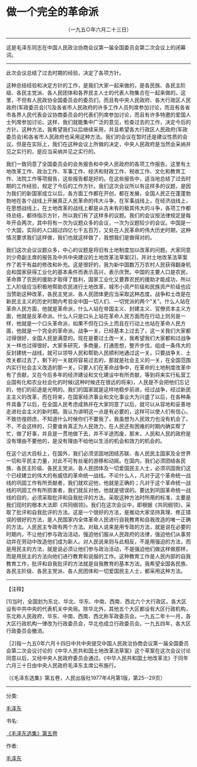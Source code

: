 # 做一个完全的革命派
<center class="auther">（一九五○年六月二十三日）</center>&#13;


---

这是毛泽东同志在中国人民政治协商会议第一届全国委员会第二次会议上的闭幕词。
---


此次会议总结了过去时期的经验，决定了各项方针。
 
这种总结经验和决定方针的工作，是我们大家一起来做的，是各民族、各民主阶级、各民主党派、各人民团体和各界民主人士的代表人物集合在一起来做的。这里，不但有人民政协全国委员会的委员们，而且有中央人民政府、各大行政区人民政府(军政委员会)[1]及各省市人民政府的许多工作人员列席参加讨论，而且有各省市各界人民代表会议协商委员会的代表们列席参加讨论，而且有许多特邀的爱国人士列席参加讨论。这样，我们就能集中广泛的意见，检查过去的工作，决定今后的方针。这种方法，我希望我们以后继续采用，并且希望各大行政区人民政府(军政委员会)和各省市人民政府也采用这种方法。我们的会议在暂时还是建议性质的会议。但是在实际上，我们在这种会议上所做的决定，中央人民政府是当然会采纳并见之实行的，是应当采纳并见之实行的。
 
我们一致同意了全国委员会的会务报告和中央人民政府的各项工作报告。这里有土地改革工作、政治工作、军事工作、经济和财政工作、税收工作、文化和教育工作、法院工作等项报告，这些报告都是好的。在这些报告中，适当地总结了过去时期的工作经验，规定了今后的工作方针。我们这次会议所以有这样多的议题，是因为我们的新国家成立以后，各方面工作都在开创，都在发展，全国人民正在蓬蓬勃勃地在各个战线上开展真正人民革命的伟大斗争，在军事战线上，在经济战线上，在思想战线上，在土地改革的战线上都是从古未有的极其伟大的斗争，各项工作都待总结，都待指示方针，所以我们有了这样多的议题。我们的会议按法律规定是每年开会两次，其中将有一次为议题众多的会议，一次为议题较少的会议。中国是一个大国，实际的人口超过四亿七千五百万，又处在人民革命的伟大历史时期，这种情况要求我们这样做，我们也就这样做了，我想我们是做得对的。
 
我们这次会议议题众多，中心的议题是将旧有土地制度加以改革的问题。大家同意刘少奇副主席的报告及中共中央建议的土地改革法草案[2]，并对土地改革法草案作了若干有益的修改和补充。这是很好的，我为新中国数万万农村人民获得翻身机会和国家获得工业化的基本条件而表示高兴，表示庆贺。中国的主要人口是农民，革命靠了农民的援助才取得了胜利，国家工业化又要靠农民的援助才能成功，所以工人阶级应当积极地帮助农民进行土地改革，城市小资产阶级和民族资产阶级也应当赞助这种改革，各民主党派、各人民团体更应当采取这种态度。战争和土改是在新民主主义的历史时期内考验全中国一切人们、一切党派的两个“关”。什么人站在革命人民方面，他就是革命派，什么人站在帝国主义、封建主义、官僚资本主义方面，他就是反革命派。什么人只是口头上站在革命人民方面而在行动上则另是一样，他就是一个口头革命派，如果不但在口头上而且在行动上也站在革命人民方面，他就是一个完全的革命派。战争一关，已经基本上过去了，这一关我们大家都过得很好，全国人民是满意的。现在是要过土改一关，我希望我们大家都和过战争关一样也过得很好。大家多研究，多商量，打通思想，整齐步伐，组成一条伟大的反封建统一战线，就可以领导人民和帮助人民顺利地通过这一关。只要战争关、土改关都过去了，剩下的一关就将容易过去的，那就是社会主义的一关，在全国范围内实行社会主义改造的那一关。只要人们在革命战争中，在革命的土地制度改革中有了贡献，又在今后多年的经济建设和文化建设中有所贡献，等到将来实行私营工业国有化和农业社会化的时候(这种时候还在很远的将来)，人民是不会把他们忘记的，他们的前途是光明的。我们的国家就是这样地稳步前进，经过战争，经过新民主主义的改革，而在将来，在国家经济事业和文化事业大为兴盛了以后，在各种条件具备了以后，在全国人民考虑成熟并在大家同意了以后，就可以从容地和妥善地走进社会主义的新时期。我认为讲明这一点是有必要的，这样可以使人们有信心，不致彷徨顾虑，不知道什么时候你们不要我了，我虽想为人民效力也没有机会了。不，不会这样的，只要谁肯真正为人民效力，在人民还有困难的时期内确实帮了忙，做了好事，并且是一贯地做下去，并不半途而废，那末，人民和人民的政府是没有理由不要他的，是没有理由不给他以生活的机会和效力的机会的。
 
在这个远大目标上，在国外，我们必须坚固地团结苏联、各人民民主国家及全世界一切和平民主力量，对此不可有丝毫的游移和动摇。在国内，我们必须团结各民族、各民主阶级、各民主党派、各人民团体及一切爱国民主人士，必须巩固我们这个已经建立的伟大的有威信的革命统一战线。不论什么人，凡对于这个革命统一战线的巩固工作有所贡献者，我们就欢迎他，他就是正确的；凡对于这个革命统一战线的巩固工作有所损害者，我们就反对他，他就是错误的。要达到巩固革命统一战线的目的，必须采取批评和自我批评的方法。采取这种方法时所用的标准，主要是我们现时的根本大法即《共同纲领》。我们在这次会议中，即根据《共同纲领》，采取了批评和自我批评的方法。这是一个很好的方法，是推动大家坚持真理、修正错误的很好的方法，是人民国家内全体革命人民进行自我教育和自我改造的唯一正确的方法。人民民主专政有两个方法。对敌人说来是用专政的方法，就是说在必要的时期内，不让他们参与政治活动，强迫他们服从人民政府的法律，强迫他们从事劳动并在劳动中改造他们成为新人。对人民说来则与此相反，不是用强迫的方法，而是用民主的方法，就是说必须让他们参与政治活动，不是强迫他们做这样做那样，而是用民主的方法向他们进行教育和说服的工作。这种教育工作是人民内部的自我教育工作，批评和自我批评的方法就是自我教育的基本方法。我希望全国各民族、各民主阶级、各民主党派、各人民团体和一切爱国民主人士，都采用这种方法。
 

---


【注释】
 
[1]当时，全国划为东北、华北、华东、中南、西南、西北六个大行政区。各大区设有中共中央的代表机关中央局。除华北外，其他五个大区都设有大区行政机构，东北称人民政府，华东、中南、西南、西北称军政委员会。一九五二年十一月，各大区行政机构一律改为行政委员会，华北也成立行政委员会。一九五四年，各大区行政委员会撤消。
 
［2]指一九五0年六月十四日中共中央提交中国人民政治协商会议第一届全国委员会第二次会议讨论的《中华人民共和国土地改革法草案》这个草案在这次会议讨论同意以后，又经中央人民政府委员会通过。《中华人民共和国土地改革法》于同年六月三十日由中央人民政府毛泽东主席公布施行。
 
（《毛泽东选集》第五卷，人民出版社1977年4月第1版，第25--29页）
 
<hr/>
 
<span class="foot_key">分类:</b>
 
<a href="../index.html">毛泽东</a>      
 
<span class="foot_key">书名:</b>
 
<a href="../XuanJiEIndex.html">《毛泽东选集》第五卷</a>      
 
<span class="foot_key">作者:</b>
 
<a href="../index.html">毛泽东</a>
 
<script>&lt;!-- genNavigator("DOWN");--&gt;</script>
 
